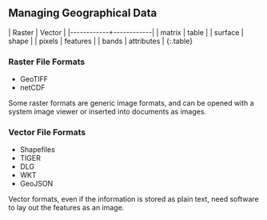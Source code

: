 ---
---

## Managing Geographical Data

| Raster     | Vector     |
|------------+------------|
| matrix     | table      |
| surface    | shape      |
| pixels     | features   |
| bands      | attributes |
{:.table}
  
<!--split-->

### Raster File Formats

- GeoTIFF 
- netCDF

Some raster formats are generic image formats, and can be opened with a system image viewer or inserted into documents as images.

<!--split-->

### Vector File Formats

- Shapefiles
- TIGER
- DLG
- WKT
- GeoJSON

Vector formats, even if the information is stored as plain text, need software to lay out the features as an image.
